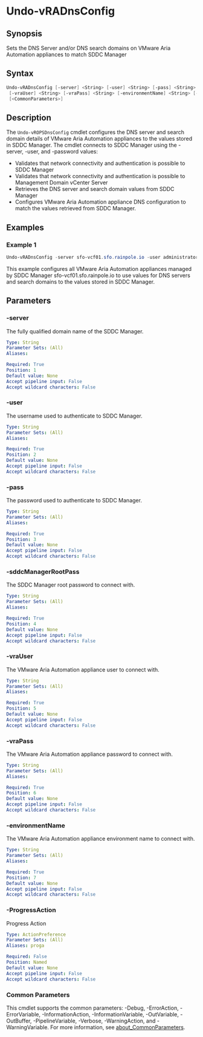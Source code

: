 # Undo-vRADnsConfig

## Synopsis

Sets the DNS Server and/or DNS search domains on VMware Aria Automation appliances to match SDDC Manager

## Syntax

```powershell
Undo-vRADnsConfig [-server] <String> [-user] <String> [-pass] <String> [-sddcManagerRootPass] <String>
 [-vraUser] <String> [-vraPass] <String> [-environmentName] <String> [-ProgressAction <ActionPreference>]
 [<CommonParameters>]
```

## Description

The `Undo-vROPSDnsConfig` cmdlet configures the DNS server and search domain details of VMware Aria Automation
appliances to the values stored in SDDC Manager.
The cmdlet connects to SDDC Manager using the -server,
-user, and -password values:

- Validates that network connectivity and authentication is possible to SDDC Manager
- Validates that network connectivity and authentication is possible to Management Domain vCenter Server
- Retrieves the DNS server and search domain values from SDDC Manager
- Configures VMware Aria Automation appliance DNS configuration to match the values retrieved from SDDC Manager.

## Examples

### Example 1

```powershell
Undo-vRADnsConfig -server sfo-vcf01.sfo.rainpole.io -user administrator@vsphere.local -pass VMw@re1! -sddcManagerRootPass VMw@re1! -vraUser configadmin -vraPass VMw@re1! -environmentName xint-env
```

This example configures all VMware Aria Automation appliances managed by SDDC Manager sfo-vcf01.sfo.rainpole.io to use values for DNS servers and search domains to the values stored in SDDC Manager.

## Parameters

### -server

The fully qualified domain name of the SDDC Manager.

```yaml
Type: String
Parameter Sets: (All)
Aliases:

Required: True
Position: 1
Default value: None
Accept pipeline input: False
Accept wildcard characters: False
```

### -user

The username used to authenticate to SDDC Manager.

```yaml
Type: String
Parameter Sets: (All)
Aliases:

Required: True
Position: 2
Default value: None
Accept pipeline input: False
Accept wildcard characters: False
```

### -pass

The password used to authenticate to SDDC Manager.

```yaml
Type: String
Parameter Sets: (All)
Aliases:

Required: True
Position: 3
Default value: None
Accept pipeline input: False
Accept wildcard characters: False
```

### -sddcManagerRootPass

The SDDC Manager root password to connect with.

```yaml
Type: String
Parameter Sets: (All)
Aliases:

Required: True
Position: 4
Default value: None
Accept pipeline input: False
Accept wildcard characters: False
```

### -vraUser

The VMware Aria Automation appliance user to connect with.

```yaml
Type: String
Parameter Sets: (All)
Aliases:

Required: True
Position: 5
Default value: None
Accept pipeline input: False
Accept wildcard characters: False
```

### -vraPass

The VMware Aria Automation appliance password to connect with.

```yaml
Type: String
Parameter Sets: (All)
Aliases:

Required: True
Position: 6
Default value: None
Accept pipeline input: False
Accept wildcard characters: False
```

### -environmentName

The VMware Aria Automation appliance environment name to connect with.

```yaml
Type: String
Parameter Sets: (All)
Aliases:

Required: True
Position: 7
Default value: None
Accept pipeline input: False
Accept wildcard characters: False
```

### -ProgressAction

Progress Action

```yaml
Type: ActionPreference
Parameter Sets: (All)
Aliases: proga

Required: False
Position: Named
Default value: None
Accept pipeline input: False
Accept wildcard characters: False
```

### Common Parameters

This cmdlet supports the common parameters: -Debug, -ErrorAction, -ErrorVariable, -InformationAction, -InformationVariable, -OutVariable, -OutBuffer, -PipelineVariable, -Verbose, -WarningAction, and -WarningVariable. For more information, see [about_CommonParameters](http://go.microsoft.com/fwlink/?LinkID=113216).
